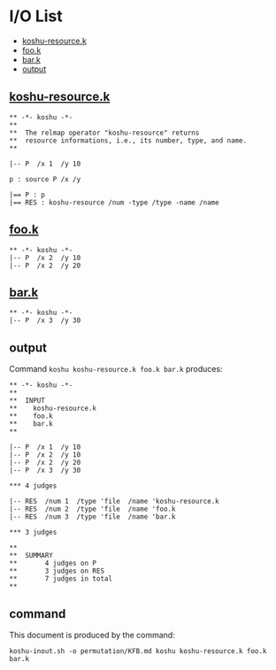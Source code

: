 # I/O List

- [koshu-resource.k](#koshu-resourcek)
- [foo.k](#fook)
- [bar.k](#bark)
- [output](#output)



## [koshu-resource.k](koshu-resource.k)

```
** -*- koshu -*-
**
**  The relmap operator "koshu-resource" returns
**  resource informations, i.e., its number, type, and name.
**

|-- P  /x 1  /y 10

p : source P /x /y

|== P : p
|== RES : koshu-resource /num -type /type -name /name
```



## [foo.k](foo.k)

```
** -*- koshu -*-
|-- P  /x 2  /y 10
|-- P  /x 2  /y 20
```



## [bar.k](bar.k)

```
** -*- koshu -*-
|-- P  /x 3  /y 30
```



## output


Command `koshu koshu-resource.k foo.k bar.k` produces:

```
** -*- koshu -*-
**
**  INPUT
**    koshu-resource.k
**    foo.k
**    bar.k
**

|-- P  /x 1  /y 10
|-- P  /x 2  /y 10
|-- P  /x 2  /y 20
|-- P  /x 3  /y 30

*** 4 judges

|-- RES  /num 1  /type 'file  /name 'koshu-resource.k
|-- RES  /num 2  /type 'file  /name 'foo.k
|-- RES  /num 3  /type 'file  /name 'bar.k

*** 3 judges

**
**  SUMMARY
**       4 judges on P
**       3 judges on RES
**       7 judges in total
**
```



## command

This document is produced by the command:

```
koshu-inout.sh -o permutation/KFB.md koshu koshu-resource.k foo.k bar.k
```
